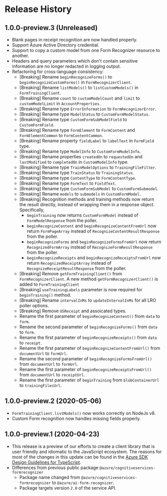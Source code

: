 # Release History

## 1.0.0-preview.3 (Unreleased)

- Blank pages in receipt recognition are now handled properly.
- Support Azure Active Directory credential.
- Support to copy a custom model from one Form Recognizer resource to another.
- Headers and query parameters which don't contain sensitive information are no longer redacted in logging output.
- Refactoring for cross-language consistency:
  - [Breaking] Rename `beginRecognizeForms()` to `beginRecognizeCustomForms()` in `FormRecognizerClient`.
  - [Breaking] Rename `listModels()` to `listCustomModels()` in `FormTrainingClient`.
  - [Breaking] Rename `count` to `customModelCount` and `limit` to `customModelLimit` in `AccountProperties`.
  - [Breaking] Rename type `ErrorInformation` to `FormRecognizerError`.
  - [Breaking] Rename type `ModelStatus` to `CustomFormModelStatus`.
  - [Breaking] Rename type `CustomFormSubModelField` to `CustomFormField`.
  - [Breaking] Rename type `FormElement` to `FormContent` and `FormElementCommon` to `FormContentCommon`.
  - [Breaking] Rename property `fieldLabel` to `labelText` in `FormField` type.
  - [Breaking] Rename type `ModelInfo` to `CustomFormModelInfo`.
  - [Breaking] Rename properties `createdOn` to `requestedOn` and `lastModified` to `completedOn` in `CustomModelInfo` type.
  - [Breaking] Rename type `TrainModelOptions` to `TrainingFileFilter`.
  - [Breaking] Rename type `TrainStatus` to `TrainingStatus`.
  - [Breaking] Rename type `ContentType` to `FormContentType`.
  - [Breaking] Rename type `FormText` to `FieldText`.
  - [Breaking] Rename type `CustomFormSubModel` to `CustomFormSubmodel`.
  - [Breaking] Rename `models` to `submodels` in `CustomFormModel`.
  - [Breaking] Recognition methods and training methods now return the result directly, instead of wrapping them in a response object. Specifically,
    - `beginTraining` now returns `CustomFormModel` instead of `FormModelResponse` from the poller.
    - `beginRecognizeContent` and `beginRecognizeContentFromUrl` now return `FormPageArray` instead of `RecognizeContentResultResponse` from the poller.
    - `beginRecognizeForms` and `beginRecognizeFormsFromUrl` now return `RecognizedFormArray` instead of `RecognizeFormResultResponse` from the poller.
    - `beginRecognizeReceipts` and `beginRecognizeReceiptsFromUrl` now return `RecognizedReceiptArray` instead of `RecognizeReceiptResultResponse` from the poller.
  - [Breaking] Remove `getFormTrainingClient()` from `FormRecognizerClient`. A new method `getFormRecognizerClient()` is added to `FormTrainingClient`
  - [Breaking] `useTrainingLabels` parameter is now required for `beginTraining()` method.
  - [Breaking] Rename `intervalInMs` to `updateIntervalInMs` for all LRO poller options.
  - [Breaking] Remove `USReceipt` and assoicated types.
  - Rename the first parameter of `beginRecognizeContent()` from `data` to `form`.
  - Rename the second parameter of `beginRecognizeForms()` from `data` to `form`.
  - Rename the first parameter of `beginRecognizeReceipts()` from `data` to `receipt`.
  - Rename the first parameter of `beginRecognizeContentFromUrl()` from `documentUrl` to `formUrl`.
  - Rename the second parameter of `beginRecognizeFormsFromUrl()` from `documentUrl` to `formUrl`.
  - Rename the first parameter of `beginRecognizeReceiptsFromUrl()` from `documentUrl` to `receiptUrl`.
  - Rename the first parameter of `beginTraining` from `blobContainerUrl` to `trainingFilesUrl`.

## 1.0.0-preview.2 (2020-05-06)

- `FormTrainingClient.listModels()` now works correctly on NodeJs v8.
- Custom Form recognition now handles missing fields properly.

## 1.0.0-preview.1 (2020-04-23)

- This release is a preview of our efforts to create a client library that is user friendly and
  idiomatic to the JavaScript ecosystem. The reasons for most of the changes in this update can be found in the
  [Azure SDK Design Guidelines for TypeScript](https://azure.github.io/azure-sdk/typescript_introduction.html).
- Differences from previous public package `@azure/cognitiveservices-formrecognizer`
  - Package name changed from `@azure/cognitiveservices-formrecognizer` to `@azure/ai-form-recognizer`.
  - Package targets version `2.0` of the service API.
